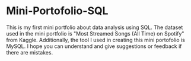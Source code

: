 # Mini-Portofolio-SQL
This is my first mini portfolio about data analysis using SQL. The dataset used in the mini portfolio is "Most Streamed Songs (All Time) on Spotify" from Kaggle. Additionally, the tool I used in creating this mini portofolio is MySQL. I hope you can understand and give suggestions or feedback if there are mistakes.
